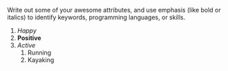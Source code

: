 Write out some of your awesome attributes, and use emphasis (like bold or italics) to identify keywords, programming languages, or skills. 
1. *Happy*
2. **Positive**
3. _Active_
   1. Running
   2. Kayaking
